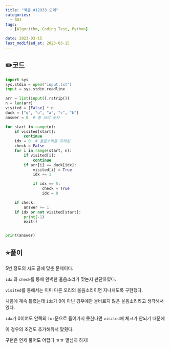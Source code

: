 ```yaml
---
title: "백준 #12933 오리"
categories:
  - BOJ
tags:
  - [Algorithm, Coding Test, Python]

date: 2023-03-15
last_modified_at: 2023-03-15
---
```


## :pencil2:코드

```python
import sys
sys.stdin = open("input.txt")
input = sys.stdin.readline

arr = list(input().rstrip())
n = len(arr)
visited = [False] * n
duck = ["q", "u", "a", "c", "k"]
answer = 0	# 총 오리 숫자

for start in range(n):
    if visited[start]:
        continue
    idx = 0  # 울음소리를 트래킹
    check = False
    for i in range(start, n):
        if visited[i]:
            continue
        if arr[i] == duck[idx]:
            visited[i] = True
            idx += 1

            if idx == 5:
                check = True
                idx = 0

    if check:
        answer += 1
    if idx or not visited[start]:
        print(-1)
        exit()


print(answer)

```

## :star:풀이

5번 정도의 시도 끝에 맞춘 문제이다. 

`idx` 와 `check`를 통해 완벽한 울음소리가 맞는지 판단하였다.

`visited`를 통해서는 이미 다른 오리의 울음소리이면 지나치도록 구현했다.

처음에 계속 틀렸는데 `idx`가 0이 아닌 경우에만 올바르지 않은 울음소리라고 생각해서였다.

`idx`가 0이여도 안쪽의 `for`문으로 들어가지 못한다면 `visited`에 체크가 안되기 때문에 

이 경우의 조건도 추가해줘서 맞췄다. 

구현은 언제 풀어도 어렵다 ㅎㅎ 열심히 하자!
